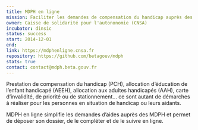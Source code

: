 ```yaml
---
title: MDPH en ligne
mission: Faciliter les demandes de compensation du handicap auprès des MDPH
owner: Caisse de solidarité pour l'autononomie (CNSA)
incubator: dinsic
status: success
start: 2014-12-01
end:
link: https://mdphenligne.cnsa.fr
repository: https://github.com/betagouv/mdph
stats: true
contact: contact@mdph.beta.gouv.fr
---
```


Prestation de compensation du handicap (PCH), allocation d’éducation de l’enfant handicapé (AEEH), allocation aux adultes handicapés (AAH), carte d’invalidité, de priorité ou de stationnement… ce sont autant de démarches à réaliser pour les personnes en situation de handicap ou leurs aidants.


MDPH en ligne simplifie les demandes d’aides auprès des MDPH et permet de déposer son dossier, de le compléter et de le suivre en ligne.
